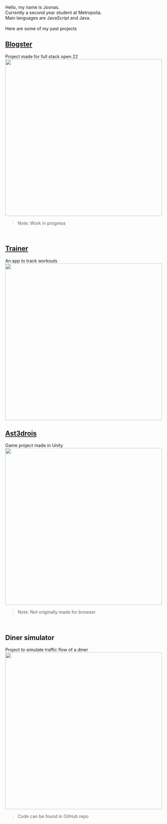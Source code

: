 Hello, my name is Joonas. <br>
Currently a second year student at Metropolia. <br> 
Main languages are JavaScript and Java. <br>
<br>
Here are some of my past projects

## [Blogster](https://blogster.fly.dev/)
Project made for full stack open 22
<br>
<kbd>
  <img src="https://i.imgur.com/3VdnnUy.png" width=500px>
</kbd>
> Note: Work in progress
<br>

## [Trainer](https://github.com/JoonasMV/Trainer)
An app to track workouts
<br>
<kdp>
  <img src="https://cdn.discordapp.com/attachments/1017362290447749130/1082375455551787149/workout.JPG" width=500px>
</kdp>
<br>

## [Ast3drois](https://tenguknight.itch.io/ast3drois) 
Game project made in Unity
<br>
<kbd>
  <img src="https://img.itch.zone/aW1hZ2UvMTQyNjU4MC84MzEzNjM2LnBuZw==/original/QVum91.png" width=500px>
</kbd>
> Note: Not originally made for browser
<br>

## Diner simulator
Project to simulate traffic flow of a diner
<br>
<kbd>
  <img src="https://media.discordapp.net/attachments/1017362290447749130/1032201408474263612/unknown.png" width=500px>
</kbd>
> Code can be found in GitHub repo
<br>
